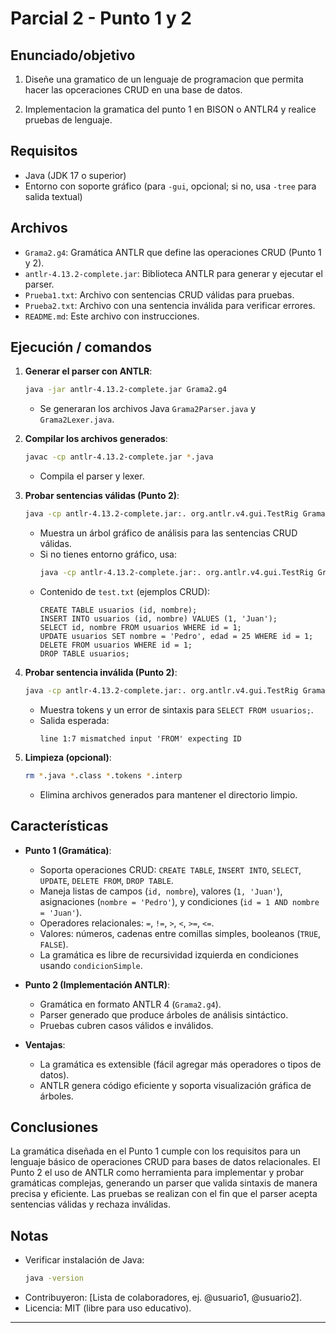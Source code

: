 # Parcial 2 - Punto 1 y 2

## Enunciado/objetivo

1. Diseñe una gramatico de un lenguaje de programacion que permita hacer las opceraciones CRUD en una base de datos.

2. Implementacion la gramatica del punto 1 en BISON o ANTLR4 y realice pruebas de lenguaje.

## Requisitos

- Java (JDK 17 o superior)
- Entorno con soporte gráfico (para `-gui`, opcional; si no, usa `-tree` para salida textual)

## Archivos

- `Grama2.g4`: Gramática ANTLR que define las operaciones CRUD (Punto 1 y 2).
- `antlr-4.13.2-complete.jar`: Biblioteca ANTLR para generar y ejecutar el parser.
- `Prueba1.txt`: Archivo con sentencias CRUD válidas para pruebas.
- `Prueba2.txt`: Archivo con una sentencia inválida para verificar errores.
- `README.md`: Este archivo con instrucciones.

## Ejecución / comandos

1. **Generar el parser con ANTLR**:
   ```bash
   java -jar antlr-4.13.2-complete.jar Grama2.g4
   ```
   - Se generaran los archivos Java `Grama2Parser.java` y `Grama2Lexer.java`.

2. **Compilar los archivos generados**:
   ```bash
   javac -cp antlr-4.13.2-complete.jar *.java
   ```
   - Compila el parser y lexer.

3. **Probar sentencias válidas (Punto 2)**:
   ```bash
   java -cp antlr-4.13.2-complete.jar:. org.antlr.v4.gui.TestRig Grama2 programa -gui < Prueba1.txt
   ```
   - Muestra un árbol gráfico de análisis para las sentencias CRUD válidas.
   - Si no tienes entorno gráfico, usa:
     ```bash
     java -cp antlr-4.13.2-complete.jar:. org.antlr.v4.gui.TestRig Grama2 programa -tree < Prueba1.txt
     ```
   - Contenido de `test.txt` (ejemplos CRUD):
     ```
     CREATE TABLE usuarios (id, nombre);
     INSERT INTO usuarios (id, nombre) VALUES (1, 'Juan');
     SELECT id, nombre FROM usuarios WHERE id = 1;
     UPDATE usuarios SET nombre = 'Pedro', edad = 25 WHERE id = 1;
     DELETE FROM usuarios WHERE id = 1;
     DROP TABLE usuarios;
     ```

4. **Probar sentencia inválida (Punto 2)**:
   ```bash
   java -cp antlr-4.13.2-complete.jar:. org.antlr.v4.gui.TestRig Grama2 programa -tokens < Prueba2.txt
   ```
   - Muestra tokens y un error de sintaxis para `SELECT FROM usuarios;`.
   - Salida esperada:
     ```
     line 1:7 mismatched input 'FROM' expecting ID
     ```

5. **Limpieza (opcional)**:
   ```bash
   rm *.java *.class *.tokens *.interp
   ```
   - Elimina archivos generados para mantener el directorio limpio.

## Características

- **Punto 1 (Gramática)**:
  - Soporta operaciones CRUD: `CREATE TABLE`, `INSERT INTO`, `SELECT`, `UPDATE`, `DELETE FROM`, `DROP TABLE`.
  - Maneja listas de campos (`id, nombre`), valores (`1, 'Juan'`), asignaciones (`nombre = 'Pedro'`), y condiciones (`id = 1 AND nombre = 'Juan'`).
  - Operadores relacionales: `=`, `!=`, `>`, `<`, `>=`, `<=`.
  - Valores: números, cadenas entre comillas simples, booleanos (`TRUE`, `FALSE`).
  - La gramática es libre de recursividad izquierda en condiciones usando `condicionSimple`.

- **Punto 2 (Implementación ANTLR)**:
  - Gramática en formato ANTLR 4 (`Grama2.g4`).
  - Parser generado que produce árboles de análisis sintáctico.
  - Pruebas cubren casos válidos e inválidos.

- **Ventajas**:
  - La gramática es extensible (fácil agregar más operadores o tipos de datos).
  - ANTLR genera código eficiente y soporta visualización gráfica de árboles.

## Conclusiones

La gramática diseñada en el Punto 1 cumple con los requisitos para un lenguaje básico de operaciones CRUD para bases de datos relacionales.
El Punto 2 el uso de ANTLR como herramienta para implementar y probar gramáticas complejas, generando un parser que valida sintaxis de manera precisa y eficiente. 
Las pruebas se realizan con el fin que el parser acepta sentencias válidas y rechaza inválidas.

## Notas

- Verificar instalación de Java:
  ```bash
  java -version
  ```
- Contribuyeron: [Lista de colaboradores, ej. @usuario1, @usuario2].
- Licencia: MIT (libre para uso educativo).
---


